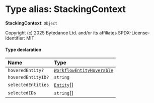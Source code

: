 # Type alias: StackingContext

**StackingContext**: `Object`

Copyright (c) 2025 Bytedance Ltd. and/or its affiliates
SPDX-License-Identifier: MIT

#### Type declaration

| Name | Type |
| :------ | :------ |
| `hoveredEntity?` | [`WorkflowEntityHoverable`](/auto-docs/free-layout-editor/types/WorkflowEntityHoverable.md) |
| `hoveredEntityID?` | `string` |
| `selectedEntities` | [`Entity`](/auto-docs/free-layout-editor/classes/Entity-1.md)\[] |
| `selectedIDs` | `string`\[] |
